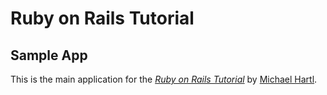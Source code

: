 # Ruby on Rails Tutorial

## Sample App

This is the main application for the
[*Ruby on Rails Tutorial*](https://www.railstutorial.org/) by
[Michael Hartl](http://www.michaelhartl.com/).
